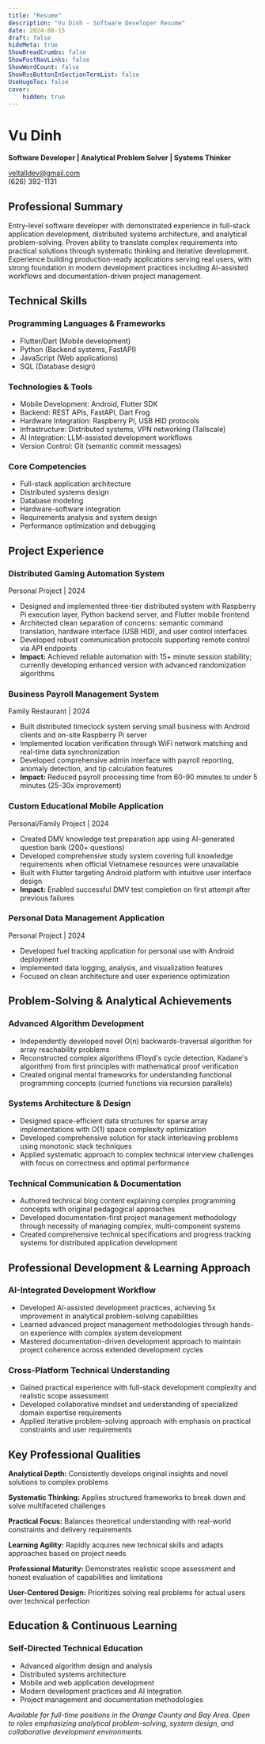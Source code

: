 ```yaml
---
title: "Resume"
description: "Vu Dinh - Software Developer Resume"
date: 2024-08-15
draft: false
hideMeta: true
ShowBreadCrumbs: false
ShowPostNavLinks: false
ShowWordCount: false
ShowRssButtonInSectionTermList: false
UseHugoToc: false
cover:
    hidden: true
---
```


<div class="resume-header">
<div class="resume-header-top">
<div class="resume-header-left">

# Vu Dinh
**Software Developer | Analytical Problem Solver | Systems Thinker**

</div>
<div class="resume-contact">

veltalldev@gmail.com  
(626) 392-1131

</div>
</div>
</div>

## Professional Summary

Entry-level software developer with demonstrated experience in full-stack application development, distributed systems architecture, and analytical problem-solving. Proven ability to translate complex requirements into practical solutions through systematic thinking and iterative development. Experience building production-ready applications serving real users, with strong foundation in modern development practices including AI-assisted workflows and documentation-driven project management.

## Technical Skills

<div class="skills-grid">
<div class="skill-category">

### Programming Languages & Frameworks
- Flutter/Dart (Mobile development)
- Python (Backend systems, FastAPI)
- JavaScript (Web applications)
- SQL (Database design)

</div>
<div class="skill-category">

### Technologies & Tools
- Mobile Development: Android, Flutter SDK
- Backend: REST APIs, FastAPI, Dart Frog
- Hardware Integration: Raspberry Pi, USB HID protocols
- Infrastructure: Distributed systems, VPN networking (Tailscale)
- AI Integration: LLM-assisted development workflows
- Version Control: Git (semantic commit messages)

</div>
<div class="skill-category">

### Core Competencies
- Full-stack application architecture
- Distributed systems design
- Database modeling
- Hardware-software integration
- Requirements analysis and system design
- Performance optimization and debugging

</div>
</div>

## Project Experience

<div class="project">
<div class="project-header">

### Distributed Gaming Automation System
<span class="project-date">Personal Project | 2024</span>

</div>

- Designed and implemented three-tier distributed system with Raspberry Pi execution layer, Python backend server, and Flutter mobile frontend
- Architected clean separation of concerns: semantic command translation, hardware interface (USB HID), and user control interfaces
- Developed robust communication protocols supporting remote control via API endpoints
- **Impact:** Achieved reliable automation with 15+ minute session stability; currently developing enhanced version with advanced randomization algorithms

</div>

<div class="project">
<div class="project-header">

### Business Payroll Management System
<span class="project-date">Family Restaurant | 2024</span>

</div>

- Built distributed timeclock system serving small business with Android clients and on-site Raspberry Pi server
- Implemented location verification through WiFi network matching and real-time data synchronization
- Developed comprehensive admin interface with payroll reporting, anomaly detection, and tip calculation features
- **Impact:** Reduced payroll processing time from 60-90 minutes to under 5 minutes (25-30x improvement)

</div>

<div class="project">
<div class="project-header">

### Custom Educational Mobile Application
<span class="project-date">Personal/Family Project | 2024</span>

</div>

- Created DMV knowledge test preparation app using AI-generated question bank (200+ questions)
- Developed comprehensive study system covering full knowledge requirements when official Vietnamese resources were unavailable
- Built with Flutter targeting Android platform with intuitive user interface design
- **Impact:** Enabled successful DMV test completion on first attempt after previous failures

</div>

<div class="project">
<div class="project-header">

### Personal Data Management Application
<span class="project-date">Personal Project | 2024</span>

</div>

- Developed fuel tracking application for personal use with Android deployment
- Implemented data logging, analysis, and visualization features
- Focused on clean architecture and user experience optimization

</div>

## Problem-Solving & Analytical Achievements

<div class="achievement-category">

### Advanced Algorithm Development
- Independently developed novel O(n) backwards-traversal algorithm for array reachability problems
- Reconstructed complex algorithms (Floyd's cycle detection, Kadane's algorithm) from first principles with mathematical proof verification
- Created original mental frameworks for understanding functional programming concepts (curried functions via recursion parallels)

</div>

<div class="achievement-category">

### Systems Architecture & Design
- Designed space-efficient data structures for sparse array implementations with O(1) space complexity optimization
- Developed comprehensive solution for stack interleaving problems using monotonic stack techniques
- Applied systematic approach to complex technical interview challenges with focus on correctness and optimal performance

</div>

<div class="achievement-category">

### Technical Communication & Documentation
- Authored technical blog content explaining complex programming concepts with original pedagogical approaches
- Developed documentation-first project management methodology through necessity of managing complex, multi-component systems
- Created comprehensive technical specifications and progress tracking systems for distributed application development

</div>

## Professional Development & Learning Approach

<div class="development-category">

### AI-Integrated Development Workflow
- Developed AI-assisted development practices, achieving 5x improvement in analytical problem-solving capabilities
- Learned advanced project management methodologies through hands-on experience with complex system development
- Mastered documentation-driven development approach to maintain project coherence across extended development cycles

</div>

<div class="development-category">

### Cross-Platform Technical Understanding
- Gained practical experience with full-stack development complexity and realistic scope assessment
- Developed collaborative mindset and understanding of specialized domain expertise requirements
- Applied iterative problem-solving approach with emphasis on practical constraints and user requirements

</div>

## Key Professional Qualities

<div class="qualities-grid">
<div class="quality">

**Analytical Depth:** Consistently develops original insights and novel solutions to complex problems

</div>
<div class="quality">

**Systematic Thinking:** Applies structured frameworks to break down and solve multifaceted challenges

</div>
<div class="quality">

**Practical Focus:** Balances theoretical understanding with real-world constraints and delivery requirements

</div>
<div class="quality">

**Learning Agility:** Rapidly acquires new technical skills and adapts approaches based on project needs

</div>
<div class="quality">

**Professional Maturity:** Demonstrates realistic scope assessment and honest evaluation of capabilities and limitations

</div>
<div class="quality">

**User-Centered Design:** Prioritizes solving real problems for actual users over technical perfection

</div>
</div>

## Education & Continuous Learning

<div class="education">

### Self-Directed Technical Education
- Advanced algorithm design and analysis
- Distributed systems architecture
- Mobile and web application development
- Modern development practices and AI integration
- Project management and documentation methodologies

</div>

<div class="availability">

*Available for full-time positions in the Orange County and Bay Area. Open to roles emphasizing analytical problem-solving, system design, and collaborative development environments.*
